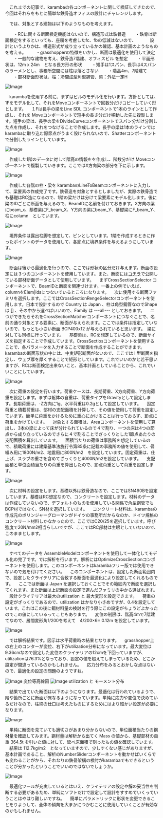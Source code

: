 　これまでの記事で、karambaの各コンポーネントに関して検証してきたので、今回はそれらをもとに簡単な鉄骨造オフィスの設計にチャレンジします。

　では、対象とする建物は以下のようなものを考えます。

　　・RCに関する断面検定機能はないので、構造形式は鉄骨造
　　・鉄骨は断面検定をするといっても、座屈を考慮したfc、fbの低減はないので、
　　　設計というよりかは、構造形式が成り立っているかの確認、基本計画のようなものを考える。
　　・grasshopperの特徴をいかし、断面は最適化を使用して決定
　　・一般的な建物を考え、鉄骨造7階建、オフィスビル を想定
　　・平面形状は、12m x 24m　となる長方形の形状
　　・短手は1スパン、長手は4スパンのラーメンとし、事務所空間には柱は落とさない
　　・階高4m、7階建て
　　・部材断面形状は、柱：冷間成型角型鋼管、梁：外法一定H

![Image](/media/blog/Design-Steel-Frame-Building-in-karamba/-25E3-2582-25B5-25E3-2583-25A0-25E3-2583-258D-25E3-2582-25A4-25E3-2583-25AB.JPG)

　karambaを使用する前に、まずはビルのモデル化を行います。方針としては、1Fをモデル化して、それをMoveコンポーネントで回数分だけコピーしていく形とします。
　１Fは長手の梁をLine SDL コンポーネントで1本のラインとして作成し、それを Moveコンポーネントで短手の長さ分だけ移動した先に複製します。短手の梁は、長手の梁をDivideCurveコンポーネントでスパン分だけ分割した点を作成し、それをつなげることで作成します。長手の梁は1本のラインではkarambaに取り込む際節点がうまく設けられないので、Shatterコンポーネントで分割したラインとしています。

![Image](/media/blog/Design-Steel-Frame-Building-in-karamba/1-25E9-259A-258E-25E3-2581-25AE-25E3-2583-25A2-25E3-2583-2587-25E3-2583-25AB-25E5-258C-2596.JPG)


　作成した1階のデータに対して階高の情報をを作成し、階数分だけ Moveコンポ―ネントで複製していきます。ここではX方向梁の部分を下に示します。

![Image](/media/blog/Design-Steel-Frame-Building-in-karamba/-25E9-259A-258E-25E6-2595-25B0-25E5-2588-2586-25E8-25A4-2587-25E8-25A3-25BD.JPG)

　作成した各階の柱・梁を karambaのLineToBeamコンポーネントに入力して、梁要素の作成完了です。鉄骨造を対象とするとしましたが、実際の鉄骨造でも基礎はRC造になるので、1階の梁だけは分けて梁要素にモデル化します。後に梁のIDごとに断面を与えるので、BeamIDに名前を付けておきます。X方向の梁にbeam_x、基礎梁にF_beam_X、Y方向の梁にbeam_Y、基礎梁にF_beam_Y、柱にcolumn　としています。

![Image](/media/blog/Design-Steel-Frame-Building-in-karamba/-25E6-25A2-2581-25E8-25A6-2581-25E7-25B4-25A0-25E4-25BD-259C-25E6-2588-2590.JPG)

　境界条件は露出柱脚を想定して、ピンとしています。1階を作成するときに作ったポイントのデータを使用して、各節点に境界条件を与えるようにしています。

![Image](/media/blog/Design-Steel-Frame-Building-in-karamba/-25E5-25A2-2583-25E7-2595-258C-25E6-259D-25A1-25E4-25BB-25B6.JPG)

　断面は後から最適化を行うので、ここでは形状の区分だけ与えます。断面の設定には３つのコンポーネントを使用しています。また、断面には[コチラ](http://rgkr-memo.blogspot.jp/p/blog-page_4.html)で公開している部材断面データとして使用しています。
　まずCrossSectionSelector コンポーネントで、BeamIDと断面を関連づけます。一番上の例でいえば、columnをElem|Idsにつないでいるところになります。
　次に使用する断面ファミリを選択します。ここではCrossSectionRengeSelectorコンポーネントを使用します。日本で設計するので Country は Japan 、柱は角型鋼管なのでShape は [] 、その中から選べばいいので、Family は ---all--- としておきます。
　二つができたらそれをCrossSectionMatcherコンポーネントにつなぐことで、名前の通り対象とする要素に、断面が与えられます。ここでは条件は指定していないので、もっとも小さい断面 BCP400x12 が与えられていると思います。　梁に対しても同様に行っています。
　基礎梁は、RCを想定しているので、断面サイズを指定することで作成しています。CrossSectiosコンポーネントを使用することで、各パラメータを入力することで断面を作成することができます。　
　karambaの断面形状の中には、中実矩形断面がないので、ここでは I 型断面を指定し、ウェブ厚を厚くすることで矩形としています。これでいいのかと若干思いますが、RCは断面検定出来ないこと、基本計画としていることから、これでいいことにしています。

![Image](/media/blog/Design-Steel-Frame-Building-in-karamba/-25E6-2596-25AD-25E9-259D-25A2-25E8-25A8-25AD-25E5-25AE-259A.JPG)

　次に荷重の設定を行います。荷重ケースは、長期荷重、X方向荷重、Y方向荷重を設定します。まずは躯体の自重は、荷重タイプをGravityとして設定します。長期荷重は、-Z方向に1g、水平荷重は0.2gとして設定しています。
　固定荷重と積載荷重は、部材の支配面積を計算して、その値を使用して荷重を設定しています。簡単に荷重をかけるために重心にかけることは行っておらず、節点に荷重をかけています。
　対象とする面積は、Areaコンポーネントを使用して算出し、3本の梁によって床が分けられているので４で割り、一つの床は4つの節点から成り立っているのでさらに４で割ることでざっくりとした1節点あたりの支配面積を算出しています。
　面積当たりの荷重は事務所を想定しているので、積載荷重には建築基準法施行令第85条に記載の事務所の値を使用して、骨組み用に1800N/m2、地震用に800N/m2　を設定しています。固定荷重は、仕上げ、スラブの重さを含めてざっくりと4000N/m2を設定しています。
　支配面積と単位面積当たりの荷重を算出したので、節点荷重として荷重を設定します。

![Image](/media/blog/Design-Steel-Frame-Building-in-karamba/-25E8-258D-25B7-25E9-2587-258D-25E3-2581-25AE-25E8-25A8-25AD-25E5-25AE-259A.JPG)


　次に材料の設定をします。基礎以外は鉄骨造なので、ここではSN490Bを設定しています。基礎はRC想定なので、コンクリートを設定します。材料のデータは作成していないので、デフォルトのものを使用している関係で角型鋼管でもBCP材ではなく、SN材を選択しています。
　コンクリート材料は、karambaの作成元のボリンジャーグローマンがドイツの事務所だからなのか、ドイツ規格のコンクリート材料しかなかったので、ここではC20/25を選択しています。呼び強度で20N/mm2相当らしいですが、ここではRC部材は主眼としていないので、このままとします。

![Image](/media/blog/Design-Steel-Frame-Building-in-karamba/-25E6-259D-2590-25E6-2596-2599-25E3-2581-25AE-25E8-25A8-25AD-25E5-25AE-259A.JPG)

　すべてのデータを AssembleModelコンポーネントを使用して一体化してモデル化の完了です。では解析を行います。解析にはOptimizeCrossSectionコンポーネントを使用します。このコンポーネントはkarambaフリー版では使用できないので気を付けてください。
　このコンポーネントは、設定した断面範囲内で、設定したクライテリアに合致する断面を最適化により設定してくれるものです。
　ここでは断面は Japan を選択しておくことでその範囲内で断面を選択してくれます。また断面は上記断面の設定で選んだファミリの中から選ばれます。
　設計クライテリアは最大のutilization と 最大変形を設定できます。
　荷重の設定がざっくりであるので、utilization はかなり小さめですが、0.4を設定しています。これはこの後に鋼材料量の検討を行う際にこの設定がちょうどよかったのでこの値にしているってこともあります。
　変位の制限は、階高4mで7階建てなので、層間変形角1/200を考えて　4/200×6= 0.12m を設定しています。

![Image](/media/blog/Design-Steel-Frame-Building-in-karamba/-25E8-25A7-25A3-25E6-259E-2590-25E5-25AE-259F-25E8-25A1-258C.JPG)

　では解析結果です。図示は水平荷重時の結果となります。
　grasshopper上の右上のコンターが変位、右下がutilization分布になっています。最大変位は9.36cmなので設定した変位のクライテリアの12cmを下回っていますが、utilizationは76.3%となっており、設定の値を超えてしまっているため、どこか設定が間違っているのかもしれません。
　応力分布をみるとおかしな点はないので、最適化の設定の問題のようですね。

![Image](/media/blog/Design-Steel-Frame-Building-in-karamba/-25E8-25A7-25A3-25E6-259E-2590-25E7-25B5-2590-25E6-259E-259C.JPG)
変位等高線図
![Image](/media/blog/Design-Steel-Frame-Building-in-karamba/-25E6-259B-25B2-25E3-2581-2592-25E3-2583-25A2-25E3-2583-25BC-25E3-2583-25A1-25E3-2583-25B3-25E3-2583-2588.JPG)
utilization と モーメント分布

　結果で出ていた断面は以下のようになります。最適化は行われているようで、階や箇所ごとに断面が異なるようになっています。単純に応力や変位で決めているだけなので、柱梁の仕口は考えたものにするためにはより細かい設定が必要になります。

![Image](/media/blog/Design-Steel-Frame-Building-in-karamba/-25E6-2596-25AD-25E9-259D-25A2.JPG)

　単純に断面を見ていても適切さがあまり分からないので、単位面積当たりの鋼材量を確認してみます。鋼材量は解析から出てく Mass の値から、基礎部材の自重 364.5t を引いた値に対して、延べ床面積で割ったもの値を確認しています。
　結果は 112.7kg/m2　となっていますので、少しすくない感じがありますが、基本計画であること、解析のNumberSliderコンポーネントを動かせばいくらでも変わることがから、それなりの鉄骨架構の検討がkarambaでもできるということが分かったということでいいのではないでしょうか。

![Image](/media/blog/Design-Steel-Frame-Building-in-karamba/-25E9-258B-25BC-25E6-259D-2590-25E9-2587-258F.JPG)

　最適化ツールが充実しているとはいえ、クライテリアの設定や解の妥当性を判断する必要があるため、単純にソフトだけで設定して設計をすすめていくっていうことはやはり難しいですね。
　簡単にパラメトリックに形状を変更できることをりようして、全体の傾向を大まかにつかむことに使用していくことが有効なのかもしれません。